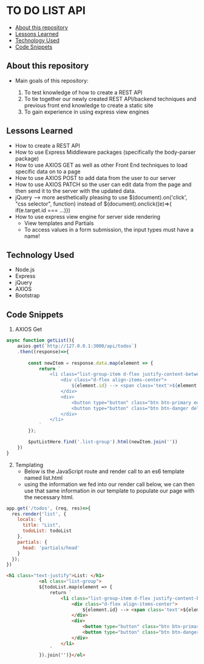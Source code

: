 # TO DO LIST API <!-- omit in toc -->

- [About this repository](#about-this-repository)
- [Lessons Learned](#lessons-learned)
- [Technology Used](#technology-used)
- [Code Snippets](#code-snippets)
  
## About this repository
* Main goals of this repository:
  
    1. To test knowledge of how to create a REST API
    2. To tie together our newly created REST API/backend techniques and previous front end knowledge to create a static site
    3. To gain experience in using express view engines

## Lessons Learned
* How to create a REST API
* How to use Express Middleware packages (specifically the body-parser package)
* How to use AXIOS GET as well as other Front End techniques to load specific data on to a page
* How to use AXIOS POST to add data from the user to our server
* How to use AXIOS PATCH so the user can edit data from the page and then send it to the server with the updated data.
* jQuery --> more aesthetically pleasing to use $(document).on('click', "css selector", function) instead of $(document).onclick((e)=>{ if(e.target.id === ...)})
* How to use express view engine for server side rendering
  * View templates and Partials
  * To access values in a form submission, the input types must have a name!

## Technology Used
* Node.js
* Express
* jQuery
* AXIOS
* Bootstrap

## Code Snippets
1. AXIOS Get
```JavaScript
async function getList(){
    axios.get(`http://127.0.0.1:3000/api/todos`)
    .then((response)=>{
        
        const newItem = response.data.map(element => {
            return `
                <li class="list-group-item d-flex justify-content-between">
                    <div class="d-flex align-items-center"> 
                        ${element.id} --> <span class='text'>${element.todo}</span><input type="text" class="form-control ml-3 edit" value="${element.todo}" style="display: none;"></input>
                    </div>
                    <div>
                        <button type="button" class="btn btn-primary editButton" data-id="${element.id}">Edit</button>
                        <button type="button" class="btn btn-danger del" data-id="${element.id}">Del</button>
                    </div>
                </li>
            `
        });

        $putListHere.find('.list-group').html(newItem.join(''))
    })
}
```

2. Templating
    * Below is the JavaScript route and render call to an es6 template named list.html
    * using the information we fed into our render call below, we can then use that same information in our template to populate our page with the necessary html.
```JavaScript
app.get('/todos', (req, res)=>{
  res.render('list', {
    locals: {
      title: "List",
      todoList: todoList
    },
    partials: {
      head: 'partials/head'
    }
  });
})
```
```HTML
<h1 class="text-justify">List: </h1>
            <ol class="list-group">
            ${todoList.map(element => {
                return `
                    <li class="list-group-item d-flex justify-content-between">
                        <div class="d-flex align-items-center"> 
                            ${element.id} --> <span class='text'>${element.todo}</span><input type="text" class="form-control ml-3 edit" value="${element.todo}" style="display: none;"></input>
                        </div>
                        <div>
                            <button type="button" class="btn btn-primary editButton" data-id="${element.id}">Edit</button>
                            <button type="button" class="btn btn-danger del" data-id="${element.id}">Del</button>
                        </div>
                    </li>
                `
            }).join('')}</ol>
```
